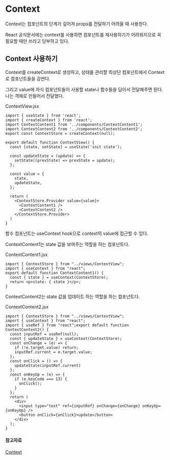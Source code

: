 # Context

Context는 컴포넌트의 단계가 깊어져 props를 전달하기 어려울 때 사용한다.

React 공식문서에는 context를 사용하면 컴포넌트를 재사용하기가 어려워지므로 꼭 필요할 때만 쓰라고 당부하고 있다.

## Context 사용하기

Context를 createContext로 생성하고, 상태를 관리할 최상단 컴포넌트에서 Context로 컴포넌트들을 감싼다.

그리고 value에 자식 컴포넌트들이 사용할 state나 함수들을 담아서 전달해주면 된다. 나는 객체로 만들어서 전달했다.

ContextView.jsx
```
import { useState } from 'react';
import { createContext } from 'react';
import ContextContent1 from '../components/ContextContent1';
import ContextContent2 from '../components/ContextContent2';
export const ContextStore = createContext(null);

export default function ContextView() {
  const [state, setState] = useState('init state');

  const updateState = (update) => {
    setState((prevState) => prevState = update);
  };

  const value = {
    state,
    updateState,
  };

  return (
    <ContextStore.Provider value={value}>
      <ContextContent1 />
      <ContextContent2 />
    </ContextStore.Provider>
  )
}
```

함수 컴포넌트는 useContext hook으로 context의 value에 접근할 수 있다.

ContextContent1는 state 값을 보여주는 역할을 하는 컴포넌트다.

ContextContent1.jsx

```
import { ContextStore } from "../views/ContextView";
import { useContext } from "react";
export default function ContextContent1() {
  const { state } = useContext(ContextStore);
  return <p>state: { state }</p>;
}
```

ContextContent2는 state 값을 업데이트 하는 역할을 하는 컴포넌트다.

ContextContent2.jsx

```
import { ContextStore } from "../views/ContextView";
import { useContext } from "react";
import { useRef } from "react";export default function ContextContent2() {
  const inputRef = useRef(null);
  const { updateState } = useContext(ContextStore);
  const onChange = (e) => {
    if (!e.target.value) return;
    inputRef.current = e.target.value;
  };
  const onClick = () => {
    updateState(inputRef.current)
  };
  const onKeyUp = (e) => {
    if (e.keyCode === 13) {
      onClick();
    }
  };
  return (
    <div>
      <input type="text" ref={inputRef} onChange={onChange} onKeyUp={onKeyUp} />
      <button onClick={onClick}>update</button>
    </div>
  );
}
```

#### 참고자료

[Context](https://ko.reactjs.org/docs/context.html)
